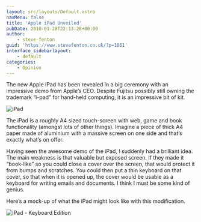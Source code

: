 ```yaml
---
layout: src/layouts/Default.astro
navMenu: false
title: 'Apple iPad Unveiled'
pubDate: 2010-01-28T22:13:28+00:00
author:
    - steve-fenton
guid: 'https://www.stevefenton.co.uk/?p=1061'
interface_sidebarlayout:
    - default
categories:
    - Opinion
---
```


The new Apple iPad has been revealed in a big ceremony with an impressive demo from Apple’s CEO. Despite Fujitsu possibly still owning the trademark “i-pad” for hand-held computing, it is an impressive bit of kit.

![iPad](/img/2015/07/ipada.jpg)

The iPad is a roughly A4 sized touch-screen with web, game and book functionality (amongst lots of other things). Imagine a piece of thick A4 paper made of aluminium with a massive screen on one side and that’s exactly what’s on offer.

Having seen the awesome demo of the iPad, I suddenly had a brilliant idea. The main weakness is that valuable but exposed screen. If they made it “book-like” so you could close a cover over the screen, that would protect it from bumps and scratches. You could then put a thin keyboard on that cover, so that when it is opened up, the cover would be usable as a keyboard for writing emails and documents. I think I must be some kind of genius.

Here’s a mock-up of what the iPad might look like with this modification.

![iPad - Keyboard Edition](/img/2015/07/ipadb.jpg)